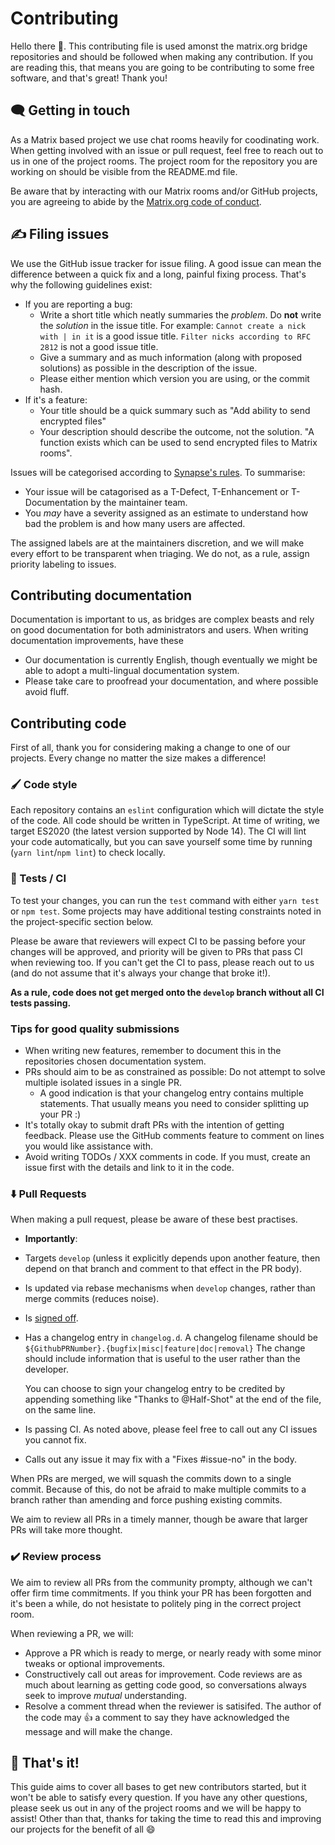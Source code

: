 # Contributing

Hello there 👋. This contributing file is used amonst the matrix.org bridge repositories and should be followed when
making any contribution. If you are reading this, that means you are going to be contributing to some free software,
and that's great! Thank you!

## 🗨️ Getting in touch

As a Matrix based project we use chat rooms heavily for coodinating work. When getting involved with an issue or pull
request, feel free to reach out to us in one of the project rooms. The project room for the repository you are working
on should be visible from the README.md file.

Be aware that by interacting with our Matrix rooms and/or GitHub projects, you are agreeing to abide by the [Matrix.org code of conduct](https://matrix.org/legal/code-of-conduct).


## ✍️ Filing issues

We use the GitHub issue tracker for issue filing. A good issue can mean the difference between a quick fix and a long,
painful fixing process. That's why the following guidelines exist:

- If you are reporting a bug:
  - Write a short title which neatly summaries the *problem*.
    Do **not** write the *solution* in the issue title.
    For example: `Cannot create a nick with | in it` is a good issue title. `Filter nicks according to RFC 2812`
    is not a good issue title.
  - Give a summary and as much information (along with proposed solutions) as possible in the description of the issue.
  - Please either mention which version you are using, or the commit hash.
- If it's a feature:
  - Your title should be a quick summary such as "Add ability to send encrypted files"
  - Your description should describe the outcome, not the solution. "A function exists which can be used to send encrypted files to Matrix rooms".

Issues will be categorised according to [Synapse's rules](https://github.com/matrix-org/synapse/issues/9460). To summarise:

- Your issue will be catagorised as a T-Defect, T-Enhancement or T-Documentation by the maintainer team.
- You *may* have a severity assigned as an estimate to understand how bad the problem is and how many users are affected.

The assigned labels are at the maintainers discretion, and we will make every effort to be transparent when triaging. We do
not, as a rule, assign priority labeling to issues.

## Contributing documentation

Documentation is important to us, as bridges are complex beasts and rely on good documentation for both
administrators and users. When writing documentation improvements, have these
 
 - Our documentation is currently English, though eventually we might be able to adopt a multi-lingual documentation system.
 - Please take care to proofread your documentation, and where possible avoid fluff.

## Contributing code

First of all, thank you for considering making a change to one of our projects. Every change no matter the size makes a difference! 

### 🖌️ Code style

Each repository contains an `eslint` configuration which will dictate the style of the code. All code should be written in TypeScript. At time of
writing, we target ES2020 (the latest version supported by Node 14). The CI will lint your code automatically, but you can save yourself some time by running (`yarn lint`/`npm lint`) to check locally.

### 🧪 Tests / CI

To test your changes, you can run the `test` command with either `yarn test` or `npm test`. Some projects may have additional testing constraints
noted in the project-specific section below.

Please be aware that reviewers will expect CI to be passing before your changes will be approved, and priority will be given to PRs that
pass CI when reviewing too. If you can't get the CI to pass, please reach out to us (and do not assume that it's always your change that broke it!).

**As a rule, code does not get merged onto the `develop` branch without all CI tests passing.**

### Tips for good quality submissions

 - When writing new features, remember to document this in the repositories chosen documentation system.
 - PRs should aim to be as constrained as possible: Do not attempt to solve multiple isolated issues in a single PR.
   - A good indication is that your changelog entry contains multiple statements. That usually means you need to consider splitting up your PR :)
 - It's totally okay to submit draft PRs with the intention of getting feedback. Please use the GitHub comments feature to comment on lines you would like assistance with.
 - Avoid writing TODOs / XXX comments in code. If you must, create an issue first with the details and link to it in the code.


### ⬇️ Pull Requests

When making a pull request, please be aware of these best practises.

- **Importantly**: 
- Targets `develop` (unless it explicitly depends upon another feature, then depend on that branch and comment to that effect in the PR body).
- Is updated via rebase mechanisms when `develop` changes, rather than merge commits (reduces noise).
- Is [signed off](https://matrix-org.github.io/synapse/latest/development/contributing_guide.html#sign-off).
 - Has a changelog entry in `changelog.d`. A changelog filename should be `${GithubPRNumber}.{bugfix|misc|feature|doc|removal}`
   The change should include information that is useful to the user rather than the developer.
   
   You can choose to sign your changelog entry to be credited by appending something like "Thanks to @Half-Shot"
   at the end of the file, on the same line.

- Is passing CI. As noted above, please feel free to call out any CI issues you cannot fix.
- Calls out any issue it may fix with a "Fixes #issue-no" in the body.


When PRs are merged, we will squash the commits down to a single commit. Because of this, do not be afraid to
make multiple commits to a branch rather than amending and force pushing existing commits.

We aim to review all PRs in a timely manner, though be aware that larger PRs will take more thought.


### ✔️ Review process

We aim to review all PRs from the community prompty, although we can't offer firm time commitments. If you think
your PR has been forgotten and it's been a while, do not hesistate to politely ping in the correct project room.

When reviewing a PR, we will:
 - Approve a PR which is ready to merge, or nearly ready with some minor tweaks or optional improvements.
 - Constructively call out areas for improvement. Code reviews are as much about learning as getting code good,
   so conversations always seek to improve *mutual* understanding.
 - Resolve a comment thread when the reviewer is satisifed. The author of the code may 👍 a comment to say
   they have acknowledged the message and will make the change.


## 🏁 That's it!

This guide aims to cover all bases to get new contributors started, but it won't be able to satisfy every question. If you have any other questions, please seek us out in any of the project rooms and we will be
happy to assist! Other than that, thanks for taking the time to read this and improving our projects for
the benefit of all 😄